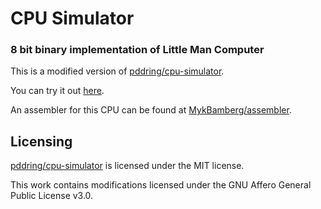 # CPU Simulator 

### 8 bit binary implementation of Little Man Computer

This is a modified version of [pddring/cpu-simulator](https://github.com/pddring/cpu-simulator).

You can try it out [here](https://mykbamberg.github.io/cpu-simulator/).

An assembler for this CPU can be found at [MykBamberg/assembler](https://github.com/MykBamberg/assembler).

## Licensing

[pddring/cpu-simulator](https://github.com/pddring/cpu-simulator) is licensed under the MIT license.

This work contains modifications licensed under the GNU Affero General Public License v3.0.
